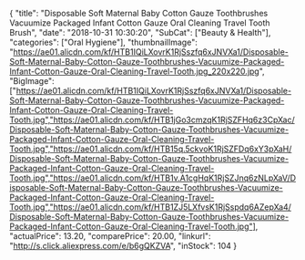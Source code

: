 {
	"title": "Disposable Soft Maternal Baby Cotton Gauze Toothbrushes Vacuumize Packaged Infant Cotton Gauze Oral Cleaning Travel Tooth Brush",
	"date": "2018-10-31 10:30:20",
	"SubCat": ["Beauty & Health"],
	"categories": ["Oral Hygiene"],
	"thumbnailImage": "https://ae01.alicdn.com/kf/HTB1IQiLXovrK1RjSszfq6xJNVXa1/Disposable-Soft-Maternal-Baby-Cotton-Gauze-Toothbrushes-Vacuumize-Packaged-Infant-Cotton-Gauze-Oral-Cleaning-Travel-Tooth.jpg_220x220.jpg",
	"BigImage": ["https://ae01.alicdn.com/kf/HTB1IQiLXovrK1RjSszfq6xJNVXa1/Disposable-Soft-Maternal-Baby-Cotton-Gauze-Toothbrushes-Vacuumize-Packaged-Infant-Cotton-Gauze-Oral-Cleaning-Travel-Tooth.jpg","https://ae01.alicdn.com/kf/HTB1jGo3cmzqK1RjSZFHq6z3CpXac/Disposable-Soft-Maternal-Baby-Cotton-Gauze-Toothbrushes-Vacuumize-Packaged-Infant-Cotton-Gauze-Oral-Cleaning-Travel-Tooth.jpg","https://ae01.alicdn.com/kf/HTB15q.5ckvoK1RjSZFDq6xY3pXaH/Disposable-Soft-Maternal-Baby-Cotton-Gauze-Toothbrushes-Vacuumize-Packaged-Infant-Cotton-Gauze-Oral-Cleaning-Travel-Tooth.jpg","https://ae01.alicdn.com/kf/HTB1v.A1cgHqK1RjSZJnq6zNLpXaV/Disposable-Soft-Maternal-Baby-Cotton-Gauze-Toothbrushes-Vacuumize-Packaged-Infant-Cotton-Gauze-Oral-Cleaning-Travel-Tooth.jpg","https://ae01.alicdn.com/kf/HTB1ZJ5LXfvsK1RjSspdq6AZepXa4/Disposable-Soft-Maternal-Baby-Cotton-Gauze-Toothbrushes-Vacuumize-Packaged-Infant-Cotton-Gauze-Oral-Cleaning-Travel-Tooth.jpg"],
	"actualPrice": 13.20,
	"comparePrice": 20.00,
	"linkurl": "http://s.click.aliexpress.com/e/b6gQKZVA",
	"inStock": 104
}
